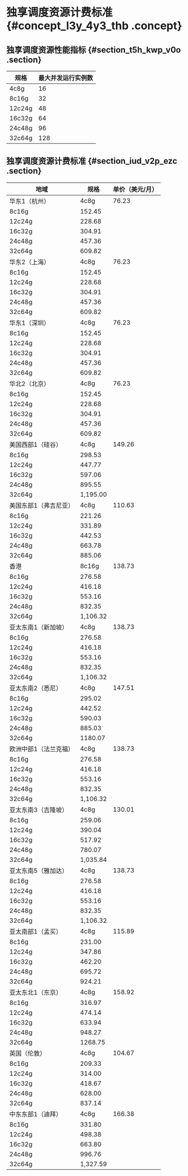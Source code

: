 # 独享调度资源计费标准 {#concept_l3y_4y3_thb .concept}

## 独享调度资源性能指标 {#section_t5h_kwp_v0o .section}

|规格|最大并发运行实例数|
|--|---------|
|4c8g|16|
|8c16g|32|
|12c24g|48|
|16c32g|64|
|24c48g|96|
|32c64g|128|

## 独享调度资源计费标准 {#section_iud_v2p_ezc .section}

|地域|规格|单价（美元/月）|
|--|--|--------|
|华东1（杭州）|4c8g|76.23|
|8c16g|152.45|
|12c24g|228.68|
|16c32g|304.91|
|24c48g|457.36|
|32c64g|609.82|
|华东2（上海）|4c8g|76.23|
|8c16g|152.45|
|12c24g|228.68|
|16c32g|304.91|
|24c48g|457.36|
|32c64g|609.82|
|华东1（深圳）|4c8g|76.23|
|8c16g|152.45|
|12c24g|228.68|
|16c32g|304.91|
|24c48g|457.36|
|32c64g|609.82|
|华北2（北京）|4c8g|76.23|
|8c16g|152.45|
|12c24g|228.68|
|16c32g|304.91|
|24c48g|457.36|
|32c64g|609.82|
|美国西部1（硅谷）|4c8g|149.26|
|8c16g|298.53|
|12c24g|447.77|
|16c32g|597.06|
|24c48g|895.55|
|32c64g|1,195.00|
|美国东部1（弗吉尼亚）|4c8g|110.63|
|8c16g|221.26|
|12c24g|331.89|
|16c32g|442.53|
|24c48g|663.78|
|32c64g|885.06|
|香港|8c16g|138.73|
|8c16g|276.58|
|12c24g|416.18|
|16c32g|553.16|
|24c48g|832.35|
|32c64g|1,106.32|
|亚太东南1（新加坡）|4c8g|138.73|
|8c16g|276.58|
|12c24g|416.18|
|16c32g|553.16|
|24c48g|832.35|
|32c64g|1,106.32|
|亚太东南2（悉尼）|4c8g|147.51|
|8c16g|295.02|
|12c24g|442.52|
|16c32g|590.03|
|24c48g|885.03|
|32c64g|1180.07|
|欧洲中部1（法兰克福）|4c8g|138.73|
|8c16g|276.58|
|12c24g|416.18|
|16c32g|553.16|
|24c48g|832.35|
|32c64g|1,106.32|
|亚太东南3（吉隆坡）|4c8g|130.01|
|8c16g|259.06|
|12c24g|390.04|
|16c32g|517.92|
|24c48g|780.07|
|32c64g|1,035.84|
|亚太东南5（雅加达）|4c8g|138.73|
|8c16g|276.58|
|12c24g|416.18|
|16c32g|553.16|
|24c48g|832.35|
|32c64g|1,106.32|
|亚太南部1（孟买）|4c8g|115.89|
|8c16g|231.00|
|12c24g|347.86|
|16c32g|462.20|
|24c48g|695.72|
|32c64g|924.21|
|亚太东北1（东京）|4c8g|158.92|
|8c16g|316.97|
|12c24g|474.14|
|16c32g|633.94|
|24c48g|948.27|
|32c64g|1268.75|
|英国（伦敦）|4c8g|104.67|
|8c16g|209.33|
|12c24g|314.00|
|16c32g|418.67|
|24c48g|628.00|
|32c64g|837.14|
|中东东部1（迪拜）|4c8g|166.38|
|8c16g|331.80|
|12c24g|498.38|
|16c32g|663.80|
|24c48g|996.76|
|32c64g|1,327.59|

